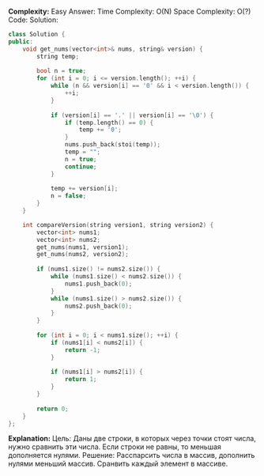 **Complexity:** Easy
Answer:
	Time Complexity: O(N)
	Space Complexity: O(?)
Code:
Solution:
```cpp
class Solution {
public:
	void get_nums(vector<int>& nums, string& version) {
	    string temp;
	
	    bool n = true;
	    for (int i = 0; i <= version.length(); ++i) {
	        while (n && version[i] == '0' && i < version.length()) {
	            ++i;
	        }
	        
	        if (version[i] == '.' || version[i] == '\0') {
	            if (temp.length() == 0) {
	                temp += '0';
	            }
	            nums.push_back(stoi(temp));
	            temp = "";
	            n = true;
	            continue;
	        }
	
	        temp += version[i];
	        n = false;
	    }
	}

	int compareVersion(string version1, string version2) {
	    vector<int> nums1;
	    vector<int> nums2;
	    get_nums(nums1, version1);
	    get_nums(nums2, version2);
	    
	    if (nums1.size() != nums2.size()) {
	        while (nums1.size() < nums2.size()) {
	            nums1.push_back(0);
	        }
	        while (nums1.size() > nums2.size()) {
	            nums2.push_back(0);
	        }
	    }
	
	    for (int i = 0; i < nums1.size(); ++i) {
	        if (nums1[i] < nums2[i]) {
	            return -1;
	        }
	
	        if (nums1[i] > nums2[i]) {
	            return 1;
	        }
	    }
	
	    return 0;
	}
};
```
**Explanation:**
	Цель: Даны две строки, в которых через точки стоят числа, нужно сравнить эти числа. Если строки не равны, то меньшая дополняется нулями.
	Pешение: Расспарсить числа в массив, дополнить нулями меньший массив. Сранвить каждый элемент в массиве.